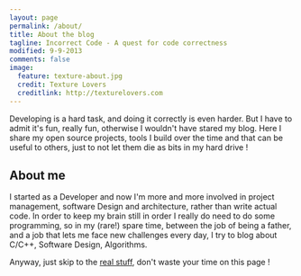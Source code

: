 ```yaml
---
layout: page
permalink: /about/
title: About the blog
tagline: Incorrect Code - A quest for code correctness
modified: 9-9-2013
comments: false
image:
  feature: texture-about.jpg
  credit: Texture Lovers
  creditlink: http://texturelovers.com
---
```


Developing is a hard task, and doing it correctly is even harder. But
I have to admit it's fun, really fun, otherwise I wouldn't have stared my
blog. Here I share my open source projects, tools I build over the time
and that can be useful to others, just to not let them die as bits in my
hard drive !

## About me

I started as a Developer and now I'm more and more involved in project
management, software Design and architecture, rather than write actual
code. In order to keep my brain still in order I really do need to do some
programming, so in my (rare!) spare time, between the job of being
a father, and a job that lets me face new challenges every day, I try to
blog about C/C++, Software Design, Algorithms. 

Anyway, just skip to the [real stuff](/posts), don't waste your time on
this page !
